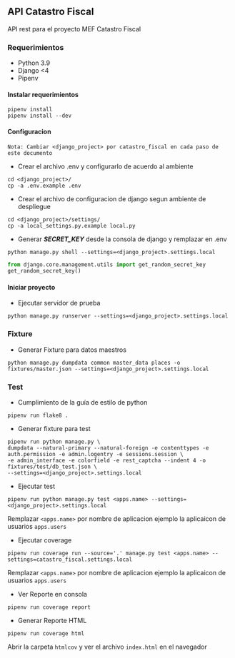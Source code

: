 ## API Catastro Fiscal

API rest para el proyecto MEF Catastro Fiscal

### Requerimientos
* Python 3.9
* Django <4
* Pipenv

#### Instalar requerimientos
```
pipenv install
pipenv install --dev
```

#### Configuracion
`
Nota: Cambiar <django_project> por catastro_fiscal en cada paso de este documento
`

* Crear el archivo .env y configurarlo de acuerdo al ambiente
```
cd <django_project>/
cp -a .env.example .env
```

* Crear el archivo de configuracion de django segun ambiente de despliegue
```
cd <django_project>/settings/
cp -a local_settings.py.example local.py
```

* Generar **_SECRET_KEY_** desde la consola de django y remplazar en .env
```
python manage.py shell --settings=<django_project>.settings.local
```

```python
from django.core.management.utils import get_random_secret_key
get_random_secret_key()
```

#### Iniciar proyecto

* Ejecutar servidor de prueba
```
python manage.py runserver --settings=<django_project>.settings.local
```
### Fixture
* Generar Fixture para datos maestros
```
python manage.py dumpdata common master_data places -o fixtures/master.json --settings=<django_project>.settings.local
```

### Test
* Cumplimiento de la guía de estilo de python
```
pipenv run flake8 .
```
* Generar fixture para test
```
pipenv run python manage.py \
dumpdata --natural-primary --natural-foreign -e contenttypes -e auth.permission -e admin.logentry -e sessions.session \
-e admin_interface -e colorfield -e rest_captcha --indent 4 -o fixtures/test/db_test.json \
--settings=<django_project>.settings.local
```
* Ejecutar test
```
pipenv run python manage.py test <apps.name> --settings=<django_project>.settings.local
```
Remplazar `<apps.name>`  por nombre de aplicacion ejemplo la aplicaicon de usuarios `apps.users`

* Ejecutar coverage
```
pipenv run coverage run --source='.' manage.py test <apps.name> --settings=catastro_fiscal.settings.local
```
Remplazar `<apps.name>`  por nombre de aplicacion ejemplo la aplicaicon de usuarios `apps.users`

* Ver Reporte en consola
```
pipenv run coverage report
```

* Generar Reporte HTML
```
pipenv run coverage html
```
Abrir la carpeta `htmlcov` y ver el archivo `index.html` en el navegador